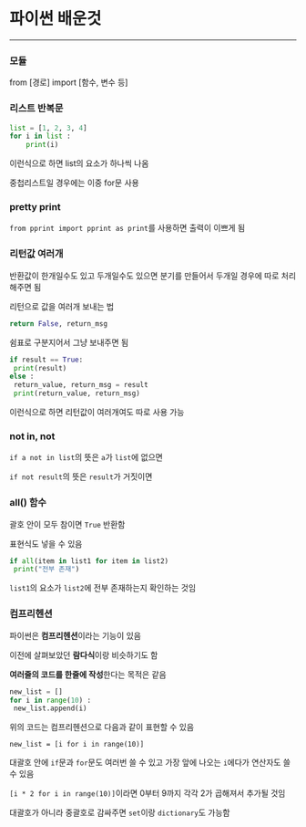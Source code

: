 # 파이썬 배운것
---
### 모듈

from [경로] import [함수, 변수 등]

### 리스트 반복문

```python
list = [1, 2, 3, 4]
for i in list :
    print(i)
```
이런식으로 하면 list의 요소가 하나씩 나옴

중첩리스트일 경우에는 이중 for문 사용

### pretty print

`from pprint import pprint as print`를 사용하면 출력이 이쁘게 됨

### 리턴값 여러개

반환값이 한개일수도 있고 두개일수도 있으면 분기를 만들어서 두개일 경우에 따로 처리해주면 됨

리턴으로 값을 여러개 보내는 법

```python
return False, return_msg
```

쉼표로 구분지어서 그냥 보내주면 됨

```python
if result == True:
 print(result)
else :
 return_value, return_msg = result
 print(return_value, return_msg)
```
이런식으로 하면 리턴값이 여러개여도 따로 사용 가능

### not in, not

`if a not in list`의 뜻은 `a`가 `list`에 없으면

`if not result`의 뜻은 `result`가 거짓이면


### all() 함수

괄호 안이 모두 참이면 `True` 반환함

표현식도 넣을 수 있음

```python
if all(item in list1 for item in list2)
 print("전부 존재")
```
`list1`의 요소가 `list2`에 전부 존재하는지 확인하는 것임

### 컴프리헨션

파이썬은 **컴프리헨션**이라는 기능이 있음

이전에 살펴보았던 **람다식**이랑 비슷하기도 함

**여러줄의 코드를 한줄에 작성**한다는 목적은 같음

```python
new_list = []
for i in range(10) :
 new_list.append(i)
```
위의 코드는 컴프리헨션으로 다음과 같이 표현할 수 있음

`new_list = [i for i in range(10)]`

대괄호 안에 `if`문과 `for`문도 여러번 쓸 수 있고 가장 앞에 나오는 `i`에다가 연산자도 쓸 수 있음

`[i * 2 for i in range(10)]`이라면 0부터 9까지 각각 2가 곱해져서 추가될 것임

대괄호가 아니라 중괄호로 감싸주면 `set`이랑 `dictionary`도 가능함